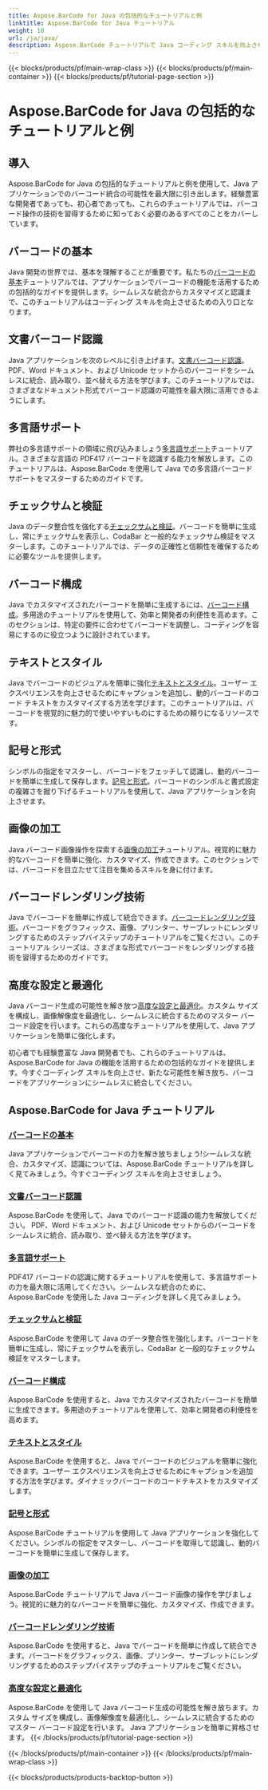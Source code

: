 ```yaml
---
title: Aspose.BarCode for Java の包括的なチュートリアルと例
linktitle: Aspose.BarCode for Java チュートリアル
weight: 10
url: /ja/java/
description: Aspose.BarCode チュートリアルで Java コーディング スキルを向上させます。シームレスな統合、カスタマイズ、認識を実現します。今すぐバーコードの力を体験してください。
---
```


{{< blocks/products/pf/main-wrap-class >}}
{{< blocks/products/pf/main-container >}}
{{< blocks/products/pf/tutorial-page-section >}}

# Aspose.BarCode for Java の包括的なチュートリアルと例

## 導入

Aspose.BarCode for Java の包括的なチュートリアルと例を使用して、Java アプリケーションでのバーコード統合の可能性を最大限に引き出します。経験豊富な開発者であっても、初心者であっても、これらのチュートリアルでは、バーコード操作の技術を習得するために知っておく必要のあるすべてのことをカバーしています。

## バーコードの基本

 Java 開発の世界では、基本を理解することが重要です。私たちの[バーコードの基本](./barcode-basics/)チュートリアルでは、アプリケーションでバーコードの機能を活用するための包括的なガイドを提供します。シームレスな統合からカスタマイズと認識まで、このチュートリアルはコーディング スキルを向上させるための入り口となります。

## 文書バーコード認識

 Java アプリケーションを次のレベルに引き上げます。[文書バーコード認識](./document-barcode-recognition/)。 PDF、Word ドキュメント、および Unicode セットからのバーコードをシームレスに統合、読み取り、並べ替える方法を学びます。このチュートリアルでは、さまざまなドキュメント形式でバーコード認識の可能性を最大限に活用できるようにします。

## 多言語サポート

弊社の多言語サポートの領域に飛び込みましょう[多言語サポート](./multilingual-support/)チュートリアル。さまざまな言語の PDF417 バーコードを認識する能力を解放します。このチュートリアルは、Aspose.BarCode を使用して Java での多言語バーコード サポートをマスターするためのガイドです。

## チェックサムと検証

 Java のデータ整合性を強化する[チェックサムと検証](./checksum-and-validation/)。バーコードを簡単に生成し、常にチェックサムを表示し、CodaBar と一般的なチェックサム検証をマスターします。このチュートリアルでは、データの正確性と信頼性を確保するために必要なツールを提供します。

## バーコード構成

 Java でカスタマイズされたバーコードを簡単に生成するには、[バーコード構成](./barcode-configuration/)。多用途のチュートリアルを使用して、効率と開発者の利便性を高めます。このセクションは、特定の要件に合わせてバーコードを調整し、コーディングを容易にするのに役立つように設計されています。

## テキストとスタイル

Java でバーコードのビジュアルを簡単に強化[テキストとスタイル](./text-and-styling/)。ユーザー エクスペリエンスを向上させるためにキャプションを追加し、動的バーコードのコード テキストをカスタマイズする方法を学びます。このチュートリアルは、バーコードを視覚的に魅力的で使いやすいものにするための頼りになるリソースです。

## 記号と形式

シンボルの指定をマスターし、バーコードをフェッチして認識し、動的バーコードを簡単に生成して保存します。[記号と形式](./symbology-and-format/)。バーコードのシンボルと書式設定の複雑さを掘り下げるチュートリアルを使用して、Java アプリケーションを向上させます。

## 画像の加工

 Java バーコード画像操作を探索する[画像の加工](./image-manipulation/)チュートリアル。視覚的に魅力的なバーコードを簡単に強化、カスタマイズ、作成できます。このセクションでは、バーコードを目立たせて注目を集めるスキルを身に付けます。

## バーコードレンダリング技術

 Java でバーコードを簡単に作成して統合できます。[バーコードレンダリング技術](./barcode-rendering-techniques/)。バーコードをグラフィックス、画像、プリンター、サーブレットにレンダリングするためのステップバイステップのチュートリアルをご覧ください。このチュートリアル シリーズは、さまざまな形式でバーコードをレンダリングする技術を習得するためのガイドです。

## 高度な設定と最適化

Java バーコード生成の可能性を解き放つ[高度な設定と最適化](./advanced-settings-and-optimization/)。カスタム サイズを構成し、画像解像度を最適化し、シームレスに統合するためのマスター バーコード設定を行います。これらの高度なチュートリアルを使用して、Java アプリケーションを簡単に強化します。

初心者でも経験豊富な Java 開発者でも、これらのチュートリアルは、Aspose.BarCode for Java の機能を活用するための包括的なガイドを提供します。今すぐコーディング スキルを向上させ、新たな可能性を解き放ち、バーコードをアプリケーションにシームレスに統合してください。

##  Aspose.BarCode for Java チュートリアル
### [バーコードの基本](./barcode-basics/)
Java アプリケーションでバーコードの力を解き放ちましょう!シームレスな統合、カスタマイズ、認識については、Aspose.BarCode チュートリアルを詳しく見てみましょう。今すぐコーディング スキルを向上させましょう。
### [文書バーコード認識](./document-barcode-recognition/)
Aspose.BarCode を使用して、Java でのバーコード認識の能力を解放してください。 PDF、Word ドキュメント、および Unicode セットからのバーコードをシームレスに統合、読み取り、並べ替える方法を学びます。
### [多言語サポート](./multilingual-support/)
PDF417 バーコードの認識に関するチュートリアルを使用して、多言語サポートの力を最大限に活用してください。シームレスな統合のために、Aspose.BarCode を使用した Java コーディングを詳しく見てみましょう。
### [チェックサムと検証](./checksum-and-validation/)
Aspose.BarCode を使用して Java のデータ整合性を強化します。バーコードを簡単に生成し、常にチェックサムを表示し、CodaBar と一般的なチェックサム検証をマスターします。 
### [バーコード構成](./barcode-configuration/)
Aspose.BarCode を使用すると、Java でカスタマイズされたバーコードを簡単に生成できます。多用途のチュートリアルを使用して、効率と開発者の利便性を高めます。
### [テキストとスタイル](./text-and-styling/)
Aspose.BarCode を使用すると、Java でバーコードのビジュアルを簡単に強化できます。ユーザー エクスペリエンスを向上させるためにキャプションを追加する方法を学びます。ダイナミックバーコードのコードテキストをカスタマイズします。
### [記号と形式](./symbology-and-format/)
Aspose.BarCode チュートリアルを使用して Java アプリケーションを強化してください。シンボルの指定をマスターし、バーコードを取得して認識し、動的バーコードを簡単に生成して保存します。
### [画像の加工](./image-manipulation/)
Aspose.BarCode チュートリアルで Java バーコード画像の操作を学びましょう。視覚的に魅力的なバーコードを簡単に強化、カスタマイズ、作成できます。
### [バーコードレンダリング技術](./barcode-rendering-techniques/)
Aspose.BarCode を使用すると、Java でバーコードを簡単に作成して統合できます。バーコードをグラフィックス、画像、プリンター、サーブレットにレンダリングするためのステップバイステップのチュートリアルをご覧ください。
### [高度な設定と最適化](./advanced-settings-and-optimization/)
Aspose.BarCode を使用して Java バーコード生成の可能性を解き放ちます。カスタム サイズを構成し、画像解像度を最適化し、シームレスに統合するためのマスター バーコード設定を行います。 Java アプリケーションを簡単に昇格させます。
{{< /blocks/products/pf/tutorial-page-section >}}

{{< /blocks/products/pf/main-container >}}
{{< /blocks/products/pf/main-wrap-class >}}

{{< blocks/products/products-backtop-button >}}
